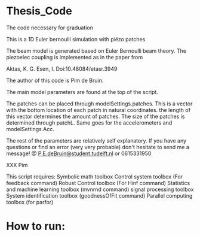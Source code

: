 # Thesis_Code
The code necessary for graduation

This is a 1D Euler bernoulli simulation with piëzo patches

The beam model is generated based on Euler Bernoulli beam theory. The
piezoelec coupling is implemented as in the paper from 

Aktas, K. G.
Esen, I.
Doi:10.48084/etasr.3949

The author of this code is Pim de Bruin. 

The main model parameters are found at the top of the script.

The patches can be placed through modelSettings.patches. This is a vector
with the bottom location of each patch in natural coordinates. the length
of this vector determines the amount of patches. The size of the patches is 
determined through patchL. Same goes for the accelerometers and
modelSettings.Acc. 

The rest of the parameters are relatively self explanatory. If you have any
questions or find an error (very very probable) don't hesitate to send me a
message! @ P.E.deBruin@student.tudelft.nl or 0615331950

XXX Pim

This script requires:
    Symbolic math toolbox 
    Control system toolbox (For feedback command)
    Robust Control toolbox (For Hinf command)
    Statistics and machine learning toolbox (mvnrnd command)
    signal processing toolbox 
    System identification toolbox (goodnessOfFit command)
    Parallel computing toolbox (for parfor)

# How to run:
